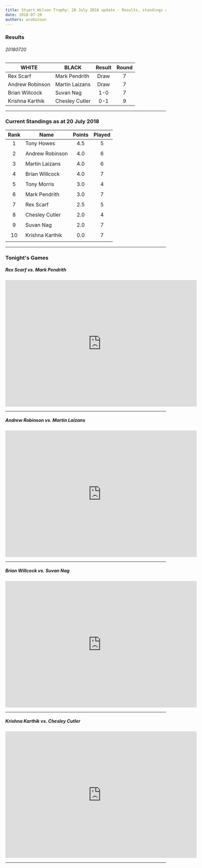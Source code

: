 ```yaml
---
title: Stuart Wilson Trophy: 20 July 2018 update - Results, standings and games 
date: 2018-07-20
authors: arobinson
---
```

### Results

###### 20180720

| WHITE           | BLACK           | Result      |Round |
| --------------- | --------------- | :---------: |:----:|
| Rex Scarf       | Mark Pendrith   | Draw        |7     |
| Andrew Robinson | Martin Laizans  | Draw        |7     |
| Brian Willcock  | Suvan Nag       | 1-0         |7     |
| Krishna Karthik | Chesley Cutler  | 0-1         |9     |

----
### Current Standings as at 20 July 2018

| Rank | Name            | Points | Played |
| :--: | --------------- | :----: | :----: |
| 1    | Tony Howes      | 4.5    | 5      |
|      |                 |        |        |
| 2    | Andrew Robinson | 4.0    | 6      |
|      |                 |        |        |
| 3    | Martin Laizans  | 4.0    | 6      |
|      |                 |        |        |
| 4    | Brian Willcock  | 4.0    | 7      |
|      |                 |        |        |
| 5    | Tony Morris     | 3.0    | 4      |
|      |                 |        |        |
| 6    | Mark Pendrith   | 3.0    | 7      |
|      |                 |        |        |
| 7    | Rex Scarf       | 2.5    | 5      |
|      |                 |        |        |
| 8    | Chesley Cutler  | 2.0    | 4      |
|      |                 |        |        |
| 9    | Suvan Nag       | 2.0    | 7      |
|      |                 |        |        |
| 10   | Krishna Karthik | 0.0    | 7      |
|      |                 |        |        |

----

### Tonight's Games

##### Rex Scarf vs. Mark Pendrith

<iframe src="https://lichess.org/embed/ jxeeiaZA?theme=auto&amp;bg=auto" width=600 height=397 frameborder=0></iframe>

----

##### Andrew Robinson vs. Martin Laizans

<iframe src="https://lichess.org/embed/3cyP7ZG1?theme=auto&amp;bg=auto" width=600 height=397 frameborder=0></iframe>

----

##### Brian Willcock vs. Suvan Nag

<iframe src="https://lichess.org/embed/ MLdlXk3h?theme=auto&amp;bg=auto" width=600 height=397 frameborder=0></iframe>

----

##### Krishna Karthik vs. Chesley Cutler

<iframe src="https://lichess.org/embed/ j1PGVuY1?theme=auto&amp;bg=auto" width=600 height=397 frameborder=0></iframe>

----
